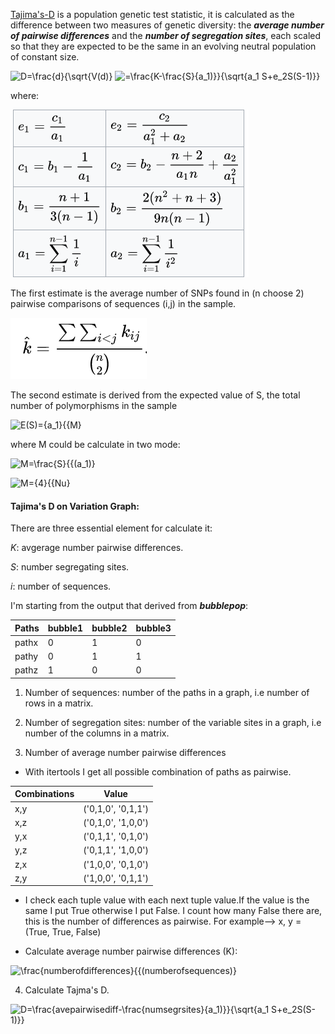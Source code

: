 [Tajima's-D](https://www.ncbi.nlm.nih.gov/pmc/articles/PMC1203831/pdf/ge1233585.pdf) is a population genetic test statistic, 
it is calculated as the difference between two measures of genetic diversity: the ***average number of pairwise differences*** and the ***number of segregation sites***, each scaled so that they are expected to be the same in an evolving neutral population of constant size. 

![D=\frac{d}{\sqrt{V(d)}](https://latex.codecogs.com/svg.latex?\Large&space;D=\frac{d}{\sqrt{V(d)})
![=\frac{K-\frac{S}{a_1)}}{\sqrt{a_1 S+e_2S(S-1)}}](https://latex.codecogs.com/svg.latex?\Large&space;=\frac{K-\frac{S}{a_1}}{\sqrt{e_1S+e_2S(S-1)}}) 

where: 

![](/figures/tajmad.png)

The first estimate is the average number of SNPs found in (n choose 2) pairwise comparisons of sequences (i,j) in the sample.

![](/figures/avgpairwisenumber.png)

The second estimate is derived from the expected value of S, the total number of polymorphisms in the sample

![E(S)={a_1}{{M}](https://latex.codecogs.com/svg.latex?\Large&space;E(S)={a_1}{{M})

where M could be calculate in two mode:

![M=\frac{S}{{(a_1)}](https://latex.codecogs.com/svg.latex?\Large&space;M=\frac{S}{{(a_1)})              

![M={4}{{Nu}](https://latex.codecogs.com/svg.latex?\Large&space;M={4}{{Nu})

#### Tajima's D on Variation Graph:

There are three essential element for calculate it:

*K*: avgerage number pairwise differences.

*S*: number segregating sites.

*i*: number of sequences.

I'm starting from the output that derived from ***bubblepop***:

Paths         | bubble1        | bubble2        | bubble3
--------------| -------------  | -------------- |---------
pathx         | 0              | 1              | 0
pathy         | 0              | 1              | 1
pathz         | 1              | 0              | 0

1. Number of sequences: number of the paths in a graph, i.e number of rows in a matrix.
2. Number of segregation sites: number of the variable sites in a graph, i.e number of the columns in a matrix.

3.  Number of average number pairwise differences
     
   * With itertools I get all possible combination of paths as pairwise.
    
Combinations  | Value                  
--------------| -------------   
x,y           | ('0,1,0', '0,1,1')                            
x,z           | ('0,1,0', '1,0,0')                           
y,x           | ('0,1,1', '0,1,0')  
y,z           |  ('0,1,1', '1,0,0')
z,x           |  ('1,0,0', '0,1,0')
z,y           | ('1,0,0', '0,1,1')
    
    
   * I check each tuple value with each next tuple value.If the value is the same I put True otherwise I put False. I count how many False there are, this is the number of differences as pairwise. For example--> x, y = (True, True, False)
   
   * Calculate average number pairwise differences (K): 

![\frac{numberofdifferences}{{(numberofsequences)}](https://latex.codecogs.com/svg.latex?\Large&space;\frac{numberofdifferences}{{(numberofsequences)})


    
 4. Calculate Tajma's D. 

![D=\frac{avepairwisediff-\frac{numsegrsites}{a_1)}}{\sqrt{a_1 S+e_2S(S-1)}}](https://latex.codecogs.com/svg.latex?\Large&space;D=\frac{avepairwisedif-\frac{numsegrsites}{a_1}}{\sqrt{e_1numsegrsites+e_2numsegrsites(numsegrsites-1)}})  
 


